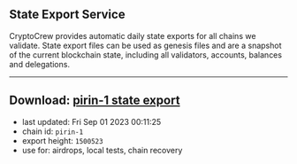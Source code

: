 ## State Export Service
CryptoCrew provides automatic daily state exports for all chains we validate. State export files can be used as genesis files and are a snapshot of the current blockchain state, including all validators, accounts, balances and delegations.

---
**Download: [pirin-1 state export](https://dl.ccvalidators.com/SERVICE/nolus/pirin-1_export_1500523.json)**
---

- last updated: Fri Sep 01 2023 00:11:25
- chain id: `pirin-1`
- export height: `1500523`
- use for: airdrops, local tests, chain recovery
